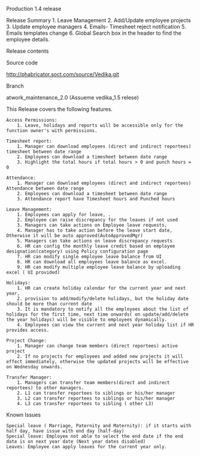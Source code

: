 Production 1.4 release

Release Summary
    1. Leave Management
    2. Add/Update employee projects
    3. Update employee managers
    4. Emails- Timesheet reject notification
    5. Emails templates change
    6. Global Search box in the header to find the employee details.
         

Release contents

Source code

http://phabricator.soct.com/source/Vedika.git

Branch

atwork_maintenance_2.0 (Assueme vedika_1.5 relese)

This Release covers the following features.

	Access Permissions:
		1. Leave, holidays and reports will be accessible only for the function owner's with permissions.

	Timesheet report:
		1. Manager can download employees (direct and indirect reportees) timesheet between date range
		2. Employees can download a timesheet between date range
		3. Highlight the total hours if total hours > 0 and punch hours = 0

	Attendance:
		1. Manager can download employees (direct and indirect reportees) Attendance between date range
		2. Employees can download a timesheet between date range
		3. Attendance report have Timesheet hours and Punched hours

	Leave Management:
		1. Employees can apply for leave, .
		2. Employee can raise discrepancy for the leaves if not used
		3. Managers can take actions on Employee leave requests,    
		4. Manager has to take action before the leave start date, Otherwise it will be auto approved(AutoApprovedMgr)
		5. Managers can take actions on leave discrepancy requests    
		6. HR can config the monthly leave credit based on employee designation(category) using Policy configuration page
		7. HR can modify single employee leave balance from UI
		8. HR can download all employees leave balance as excel.
		9. HR can modify multiple employee leave balance by uploading excel ( UI provided)

	Holidays:
		1. HR can create holiday calendar for the current year and next year,
		2. provision to add/modify/delete holidays, but the holiday date should be more than current date
		3. It is mandatory to notify all the employees about the list of holidays for the first time, next time onwards( on update/add/delete the year holidays) will be visible to employees dynamically.
		4. Employees can view the current and next year holiday list if HR provides access.

	Project Change:
		1. Manager can change team members (direct reportees) active project
		2. If no projects for employees and added new projects it will effect immediately, otherwise the updated projects will be effective on Wednesday onwards.

	Transfer Manager:
		1. Managers can transfer team members(direct and indirect reportees) to other managers.
		2. L1 can transfer reportees to siblings or his/her manager
		3. L2 can transfer reportees to siblings or his/her manager
		4. L3 can transfer reportees to sibling ( other L3)
	   
Known Issues

	Special leave ( Marriage, Paternity and Maternity): if it starts with half day, have issue with end day (half-day)
	Special leave: Employee not able to select the end date if the end date is on next year date (Next year dates disabled)
	Leaves: Employee can apply leaves for the current year only.

   
     
         



